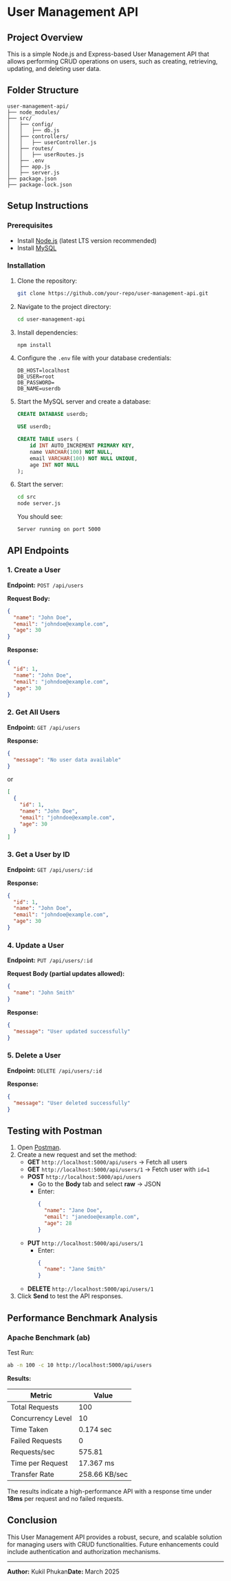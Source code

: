 # User Management API

## Project Overview

This is a simple Node.js and Express-based User Management API that allows performing CRUD operations on users, such as creating, retrieving, updating, and deleting user data.

## Folder Structure

```
user-management-api/
├── node_modules/
├── src/
│   ├── config/
│   │   ├── db.js
│   ├── controllers/
│   │   ├── userController.js
│   ├── routes/
│   │   ├── userRoutes.js
│   ├── .env
│   ├── app.js
│   ├── server.js
├── package.json
├── package-lock.json
```

## Setup Instructions

### Prerequisites

- Install [Node.js](https://nodejs.org/en/) (latest LTS version recommended)
- Install [MySQL](https://www.mysql.com/downloads/)

### Installation

1. Clone the repository:
   ```sh
   git clone https://github.com/your-repo/user-management-api.git
   ```
2. Navigate to the project directory:
   ```sh
   cd user-management-api
   ```
3. Install dependencies:
   ```sh
   npm install
   ```
4. Configure the `.env` file with your database credentials:
   ```env
   DB_HOST=localhost
   DB_USER=root
   DB_PASSWORD=
   DB_NAME=userdb
   ```
5. Start the MySQL server and create a database:
   ```sql
   CREATE DATABASE userdb;

   USE userdb;

   CREATE TABLE users (
       id INT AUTO_INCREMENT PRIMARY KEY,
       name VARCHAR(100) NOT NULL,
       email VARCHAR(100) NOT NULL UNIQUE,
       age INT NOT NULL
   );
   ```
6. Start the server:
   ```sh
   cd src
   node server.js
   ```
   You should see:
   ```
   Server running on port 5000
   ```

## API Endpoints

### 1. Create a User

**Endpoint:** `POST /api/users`

**Request Body:**

```json
{
  "name": "John Doe",
  "email": "johndoe@example.com",
  "age": 30
}
```

**Response:**

```json
{
  "id": 1,
  "name": "John Doe",
  "email": "johndoe@example.com",
  "age": 30
}
```

### 2. Get All Users

**Endpoint:** `GET /api/users`

**Response:**

```json
{
  "message": "No user data available"
}
```

or

```json
[
  {
    "id": 1,
    "name": "John Doe",
    "email": "johndoe@example.com",
    "age": 30
  }
]
```

### 3. Get a User by ID

**Endpoint:** `GET /api/users/:id`

**Response:**

```json
{
  "id": 1,
  "name": "John Doe",
  "email": "johndoe@example.com",
  "age": 30
}
```

### 4. Update a User

**Endpoint:** `PUT /api/users/:id`

**Request Body (partial updates allowed):**

```json
{
  "name": "John Smith"
}
```

**Response:**

```json
{
  "message": "User updated successfully"
}
```

### 5. Delete a User

**Endpoint:** `DELETE /api/users/:id`

**Response:**

```json
{
  "message": "User deleted successfully"
}
```

## Testing with Postman

1. Open [Postman](https://www.postman.com/).
2. Create a new request and set the method:
   - **GET** `http://localhost:5000/api/users` → Fetch all users
   - **GET** `http://localhost:5000/api/users/1` → Fetch user with `id=1`
   - **POST** `http://localhost:5000/api/users`
     - Go to the **Body** tab and select **raw** → JSON
     - Enter:
       ```json
       {
         "name": "Jane Doe",
         "email": "janedoe@example.com",
         "age": 28
       }
       ```
   - **PUT** `http://localhost:5000/api/users/1`
     - Enter:
       ```json
       {
         "name": "Jane Smith"
       }
       ```
   - **DELETE** `http://localhost:5000/api/users/1`
3. Click **Send** to test the API responses.

## Performance Benchmark Analysis

### Apache Benchmark (ab)

Test Run:

```sh
ab -n 100 -c 10 http://localhost:5000/api/users
```

**Results:**

| Metric            | Value         |
| ----------------- | ------------- |
| Total Requests    | 100           |
| Concurrency Level | 10            |
| Time Taken        | 0.174 sec     |
| Failed Requests   | 0             |
| Requests/sec      | 575.81        |
| Time per Request  | 17.367 ms     |
| Transfer Rate     | 258.66 KB/sec |

The results indicate a high-performance API with a response time under **18ms** per request and no failed requests.

## Conclusion

This User Management API provides a robust, secure, and scalable solution for managing users with CRUD functionalities. Future enhancements could include authentication and authorization mechanisms.

---

**Author:** Kukil Phukan**Date:** March 2025

